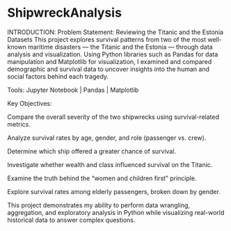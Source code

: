 # ShipwreckAnalysis

INTRODUCTION:
Problem Statement: Reviewing the Titanic and the Estonia Datasets
This project explores survival patterns from two of the most well-known maritime disasters — the Titanic and the Estonia — through data analysis and visualization. Using Python libraries such as Pandas for data manipulation and Matplotlib for visualization, I examined and compared demographic and survival data to uncover insights into the human and social factors behind each tragedy.

Tools: Jupyter Notebook | Pandas | Matplotlib

Key Objectives:

Compare the overall severity of the two shipwrecks using survival-related metrics.

Analyze survival rates by age, gender, and role (passenger vs. crew).

Determine which ship offered a greater chance of survival.

Investigate whether wealth and class influenced survival on the Titanic.

Examine the truth behind the “women and children first” principle.

Explore survival rates among elderly passengers, broken down by gender.

This project demonstrates my ability to perform data wrangling, aggregation, and exploratory analysis in Python while visualizing real-world historical data to answer complex questions.
